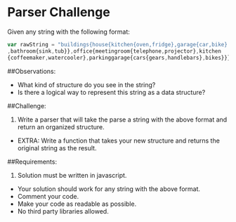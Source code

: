# Parser Challenge
Given any string with the following format:
```javascript
var rawString = "buildings{house{kitchen{oven,fridge},garage{car,bike}
,bathroom{sink,tub}},office{meetingroom{telephone,projector},kitchen
{coffeemaker,watercooler},parkinggarage{cars{gears,handlebars},bikes}}}";
```

##Observations:
- What kind of structure do you see in the string?
- Is there a logical way to represent this string as a data structure?

##Challenge:
1. Write a parser that will take the parse a string with the above format and return an organized structure.
- EXTRA:  Write a function that takes your new structure and returns the original string as the result.

##Requirements:
1. Solution must be written in javascript.
- Your solution should work for any string with the above format.
- Comment your code.
- Make your code as readable as possible.
- No third party libraries allowed.
